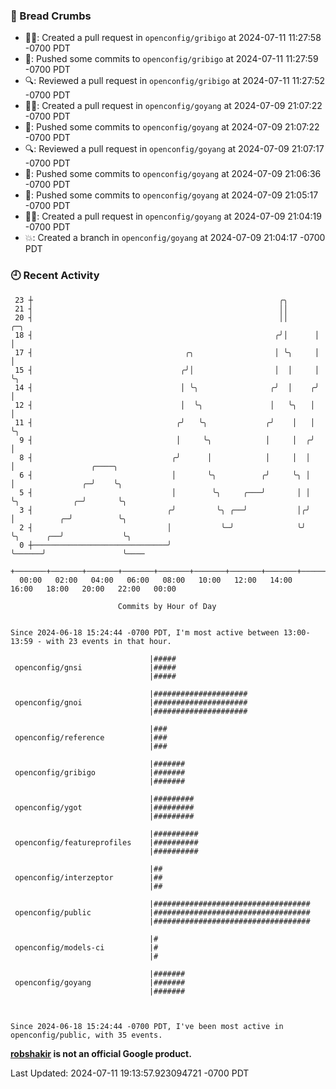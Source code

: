 ### 🍞 Bread Crumbs

 * ✍🏼: Created a pull request in `openconfig/gribigo` at 2024-07-11 11:27:58 -0700 PDT
 * 🚢: Pushed some commits to `openconfig/gribigo` at 2024-07-11 11:27:59 -0700 PDT
 * 🔍: Reviewed a pull request in  `openconfig/gribigo` at 2024-07-11 11:27:52 -0700 PDT
 * ✍🏼: Created a pull request in `openconfig/goyang` at 2024-07-09 21:07:22 -0700 PDT
 * 🚢: Pushed some commits to `openconfig/goyang` at 2024-07-09 21:07:22 -0700 PDT
 * 🔍: Reviewed a pull request in  `openconfig/goyang` at 2024-07-09 21:07:17 -0700 PDT
 * 🚢: Pushed some commits to `openconfig/goyang` at 2024-07-09 21:06:36 -0700 PDT
 * 🚢: Pushed some commits to `openconfig/goyang` at 2024-07-09 21:05:17 -0700 PDT
 * ✍🏼: Created a pull request in `openconfig/goyang` at 2024-07-09 21:04:19 -0700 PDT
 * 💥: Created a branch in `openconfig/goyang` at 2024-07-09 21:04:17 -0700 PDT

### 🕘 Recent Activity
```
 23 ┼                                                       ╭╮
 21 ┤                                                       ││
 20 ┤                                                       ││      ╭─╮
 18 ┤                                                      ╭╯│      │ │
 17 ┤                                  ╭╮                  │ ╰╮     │ │
 15 ┤                                 ╭╯│                  │  │     │ ╰╮
 14 ┤                                 │ ╰╮                ╭╯  │    ╭╯  │
 12 ┤                                 │  ╰╮               │   ╰╮   │   │
 11 ┤                                ╭╯   ╰╮             ╭╯    │   │   ╰╮
  9 ┤                                │     ╰╮            │     │  ╭╯    │
  8 ┤                               ╭╯      │            │     │  │     │                 ╭────╮
  6 ┤                               │       ╰╮          ╭╯     ╰╮ │     │               ╭─╯    ╰╮
  5 ┤                               │        ╰╮     ╭───╯       │ │     ╰╮            ╭─╯       ╰╮
  3 ┤                              ╭╯         ╰╮ ╭──╯           │╭╯      │          ╭─╯          ╰╮
  2 ┤                              │           ╰─╯              ╰╯       ╰╮      ╭──╯             ╰╮
  0 ┼──────────────────────────────╯                                      ╰──────╯                 ╰────
    +───────+───────+───────+───────+───────+───────+───────+───────+───────+───────+───────+───────+────
  00:00   02:00   04:00   06:00   08:00   10:00   12:00   14:00   16:00   18:00   20:00   22:00   00:00   

						Commits by Hour of Day


Since 2024-06-18 15:24:44 -0700 PDT, I'm most active between 13:00-13:59 - with 23 events in that hour.

```



```
                               |#####
 openconfig/gnsi               |#####
                               |#####

                               |#####################
 openconfig/gnoi               |#####################
                               |#####################

                               |###
 openconfig/reference          |###
                               |###

                               |#######
 openconfig/gribigo            |#######
                               |#######

                               |#########
 openconfig/ygot               |#########
                               |#########

                               |##########
 openconfig/featureprofiles    |##########
                               |##########

                               |##
 openconfig/interzeptor        |##
                               |##

                               |###################################
 openconfig/public             |###################################
                               |###################################

                               |#
 openconfig/models-ci          |#
                               |#

                               |#######
 openconfig/goyang             |#######
                               |#######



Since 2024-06-18 15:24:44 -0700 PDT, I've been most active in openconfig/public, with 35 events.

```
**[robshakir](mailto:robjs@google.com) is not an official Google product.**  


Last Updated: 2024-07-11 19:13:57.923094721 -0700 PDT
